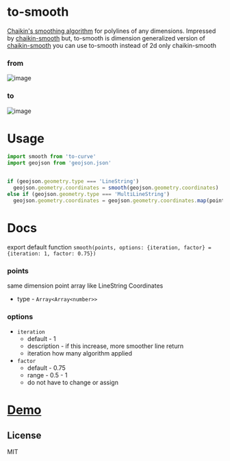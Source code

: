 # to-smooth

[Chaikin's smoothing algorithm](http://www.idav.ucdavis.edu/education/CAGDNotes/Chaikins-Algorithm/Chaikins-Algorithm.html) for polylines of any dimensions.
Impressed by [chaikin-smooth](https://github.com/Jam3/chaikin-smooth) but, to-smooth is dimension generalized version of [chaikin-smooth](https://github.com/Jam3/chaikin-smooth)
you can use to-smooth instead of 2d only chaikin-smooth

### from
![image](https://user-images.githubusercontent.com/27716524/123362217-4e04e680-d5ab-11eb-842d-4fe9d586bbe1.png)

### to
![image](https://user-images.githubusercontent.com/27716524/123362234-51986d80-d5ab-11eb-95ec-f748cdb5f822.png)

# Usage
```js
import smooth from 'to-curve'
import geojson from 'geojson.json'


if (geojson.geometry.type === 'LineString')
  geojson.geometry.coordinates = smooth(geojson.geometry.coordinates)
else if (geojson.geometry.type === 'MultiLineString')
  geojson.geometry.coordinates = geojson.geometry.coordinates.map(points => smooth(points))
```

# Docs
export default function
`smooth(points, options: {iteration, factor} = {iteration: 1, factor: 0.75})`


### points
same dimension point array like LineString Coordinates

- type - `Array<Array<number>>`

### options
- `iteration`
  - default - 1
  - description - if this increase, more smoother line return
  - iteration how many algorithm applied
- `factor`
  - default - 0.75
  - range - 0.5 - 1
  - do not have to change or assign


# [Demo](https://openlayers.org/en/latest/examples/chaikin.html)

## License

MIT
